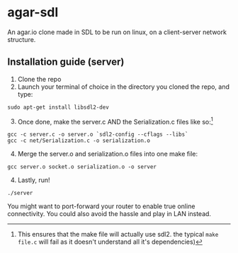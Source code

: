 # agar-sdl
An agar.io clone made in SDL to be run on linux, on a client-server network structure.

## Installation guide (server)
1. Clone the repo
2. Launch your terminal of choice in the directory you cloned the repo, and type:
```
sudo apt-get install libsdl2-dev 
```
3. Once done, make the server.c AND the Serialization.c files like so:[^1]
``` 
gcc -c server.c -o server.o `sdl2-config --cflags --libs`
gcc -c net/Serialization.c -o serialization.o
```
4. Merge the server.o and serialization.o files into one make file:
```
gcc server.o socket.o serialization.o -o server
```

[^1]: This ensures that the make file will actually use sdl2. the typical `make file.c` will fail as it doesn't understand all it's dependencies)

4. Lastly, run! 
```
./server
```

You might want to port-forward your router to enable true online connectivity. You could also avoid the hassle and play in LAN instead.
